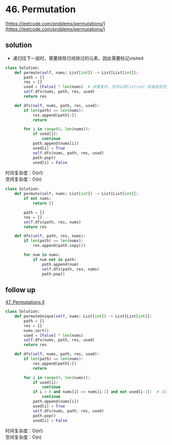 # 46. Permutation

[https://leetcode.com/problems/permutations/](https://leetcode.com/problems/permutations/)

## solution

- 递归往下一层时，需要排除已经排过的元素，因此需要标记visited

```python
class Solution:
    def permute(self, nums: List[int]) -> List[List[int]]:
        path = []
        res = []
        used = [False] * len(nums)  # 非重复的，也可以用list/set 检查是否包含在list中，但如果有重复，这种记录位置的更好
        self.dfs(nums, path, res, used)
        return res

    def dfs(self, nums, path, res, used):
        if len(path) == len(nums):
            res.append(path[:])
            return

        for i in range(0, len(nums)):
            if used[i]:
                continue
            path.append(nums[i])
            used[i] = True
            self.dfs(nums, path, res, used)
            path.pop()
            used[i] = False
```

时间复杂度：O(n!) <br>
空间复杂度：O(n)

```python
class Solution:
    def permute(self, nums: List[int]) -> List[List[int]]:
        if not nums:
            return []

        path = []
        res = []
        self.dfs(path, res, nums)
        return res

    def dfs(self, path, res, nums):
        if len(path) == len(nums):
            res.append(path.copy())

        for num in nums:
            if num not in path:
                path.append(num)
                self.dfs(path, res, nums)
                path.pop()
```

## follow up

[47. Permutations II](https://leetcode.com/problems/permutations-ii/)

```python
class Solution:
    def permuteUnique(self, nums: List[int]) -> List[List[int]]:
        path = []
        res = []
        nums.sort()
        used = [False] * len(nums)
        self.dfs(nums, path, res, used)
        return res

    def dfs(self, nums, path, res, used):
        if len(path) == len(nums):
            res.append(path[:])
            return

        for i in range(0, len(nums)):
            if used[i]:
                continue
            if i > 0 and nums[i] == nums[i-1] and not used[i-1]:  # 注意这里的最后一个条件容易漏
                continue
            path.append(nums[i])
            used[i] = True
            self.dfs(nums, path, res, used)
            path.pop()
            used[i] = False
```

时间复杂度：O(n!) <br>
空间复杂度：O(n)
